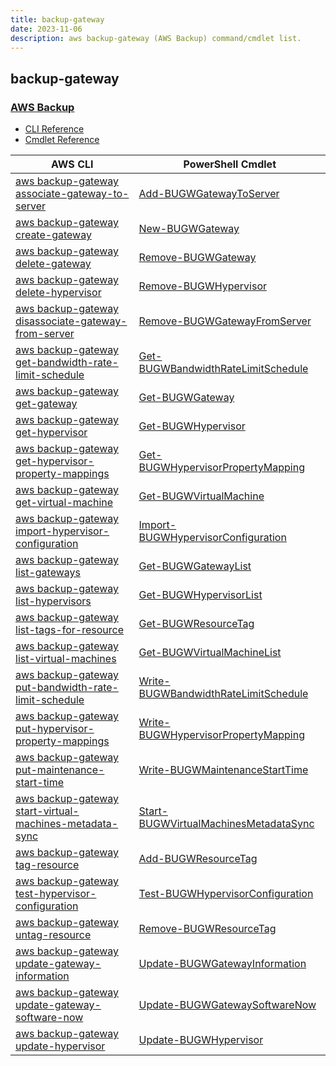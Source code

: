```yaml
---
title: backup-gateway
date: 2023-11-06
description: aws backup-gateway (AWS Backup) command/cmdlet list.
---
```


## backup-gateway

### [AWS Backup](https://aws.amazon.com/backup/)

* [CLI Reference](https://awscli.amazonaws.com/v2/documentation/api/latest/reference/backup-gateway/index.html)
* [Cmdlet Reference](https://docs.aws.amazon.com/powershell/latest/reference/items/BackupGateway_cmdlets.html)

|AWS CLI|PowerShell Cmdlet|
|----|----|
|[aws backup-gateway associate-gateway-to-server](https://awscli.amazonaws.com/v2/documentation/api/latest/reference/backup-gateway/associate-gateway-to-server.html)|[Add-BUGWGatewayToServer](https://docs.aws.amazon.com/powershell/latest/reference/items/Add-BUGWGatewayToServer.html)|
|[aws backup-gateway create-gateway](https://awscli.amazonaws.com/v2/documentation/api/latest/reference/backup-gateway/create-gateway.html)|[New-BUGWGateway](https://docs.aws.amazon.com/powershell/latest/reference/items/New-BUGWGateway.html)|
|[aws backup-gateway delete-gateway](https://awscli.amazonaws.com/v2/documentation/api/latest/reference/backup-gateway/delete-gateway.html)|[Remove-BUGWGateway](https://docs.aws.amazon.com/powershell/latest/reference/items/Remove-BUGWGateway.html)|
|[aws backup-gateway delete-hypervisor](https://awscli.amazonaws.com/v2/documentation/api/latest/reference/backup-gateway/delete-hypervisor.html)|[Remove-BUGWHypervisor](https://docs.aws.amazon.com/powershell/latest/reference/items/Remove-BUGWHypervisor.html)|
|[aws backup-gateway disassociate-gateway-from-server](https://awscli.amazonaws.com/v2/documentation/api/latest/reference/backup-gateway/disassociate-gateway-from-server.html)|[Remove-BUGWGatewayFromServer](https://docs.aws.amazon.com/powershell/latest/reference/items/Remove-BUGWGatewayFromServer.html)|
|[aws backup-gateway get-bandwidth-rate-limit-schedule](https://awscli.amazonaws.com/v2/documentation/api/latest/reference/backup-gateway/get-bandwidth-rate-limit-schedule.html)|[Get-BUGWBandwidthRateLimitSchedule](https://docs.aws.amazon.com/powershell/latest/reference/items/Get-BUGWBandwidthRateLimitSchedule.html)|
|[aws backup-gateway get-gateway](https://awscli.amazonaws.com/v2/documentation/api/latest/reference/backup-gateway/get-gateway.html)|[Get-BUGWGateway](https://docs.aws.amazon.com/powershell/latest/reference/items/Get-BUGWGateway.html)|
|[aws backup-gateway get-hypervisor](https://awscli.amazonaws.com/v2/documentation/api/latest/reference/backup-gateway/get-hypervisor.html)|[Get-BUGWHypervisor](https://docs.aws.amazon.com/powershell/latest/reference/items/Get-BUGWHypervisor.html)|
|[aws backup-gateway get-hypervisor-property-mappings](https://awscli.amazonaws.com/v2/documentation/api/latest/reference/backup-gateway/get-hypervisor-property-mappings.html)|[Get-BUGWHypervisorPropertyMapping](https://docs.aws.amazon.com/powershell/latest/reference/items/Get-BUGWHypervisorPropertyMapping.html)|
|[aws backup-gateway get-virtual-machine](https://awscli.amazonaws.com/v2/documentation/api/latest/reference/backup-gateway/get-virtual-machine.html)|[Get-BUGWVirtualMachine](https://docs.aws.amazon.com/powershell/latest/reference/items/Get-BUGWVirtualMachine.html)|
|[aws backup-gateway import-hypervisor-configuration](https://awscli.amazonaws.com/v2/documentation/api/latest/reference/backup-gateway/import-hypervisor-configuration.html)|[Import-BUGWHypervisorConfiguration](https://docs.aws.amazon.com/powershell/latest/reference/items/Import-BUGWHypervisorConfiguration.html)|
|[aws backup-gateway list-gateways](https://awscli.amazonaws.com/v2/documentation/api/latest/reference/backup-gateway/list-gateways.html)|[Get-BUGWGatewayList](https://docs.aws.amazon.com/powershell/latest/reference/items/Get-BUGWGatewayList.html)|
|[aws backup-gateway list-hypervisors](https://awscli.amazonaws.com/v2/documentation/api/latest/reference/backup-gateway/list-hypervisors.html)|[Get-BUGWHypervisorList](https://docs.aws.amazon.com/powershell/latest/reference/items/Get-BUGWHypervisorList.html)|
|[aws backup-gateway list-tags-for-resource](https://awscli.amazonaws.com/v2/documentation/api/latest/reference/backup-gateway/list-tags-for-resource.html)|[Get-BUGWResourceTag](https://docs.aws.amazon.com/powershell/latest/reference/items/Get-BUGWResourceTag.html)|
|[aws backup-gateway list-virtual-machines](https://awscli.amazonaws.com/v2/documentation/api/latest/reference/backup-gateway/list-virtual-machines.html)|[Get-BUGWVirtualMachineList](https://docs.aws.amazon.com/powershell/latest/reference/items/Get-BUGWVirtualMachineList.html)|
|[aws backup-gateway put-bandwidth-rate-limit-schedule](https://awscli.amazonaws.com/v2/documentation/api/latest/reference/backup-gateway/put-bandwidth-rate-limit-schedule.html)|[Write-BUGWBandwidthRateLimitSchedule](https://docs.aws.amazon.com/powershell/latest/reference/items/Write-BUGWBandwidthRateLimitSchedule.html)|
|[aws backup-gateway put-hypervisor-property-mappings](https://awscli.amazonaws.com/v2/documentation/api/latest/reference/backup-gateway/put-hypervisor-property-mappings.html)|[Write-BUGWHypervisorPropertyMapping](https://docs.aws.amazon.com/powershell/latest/reference/items/Write-BUGWHypervisorPropertyMapping.html)|
|[aws backup-gateway put-maintenance-start-time](https://awscli.amazonaws.com/v2/documentation/api/latest/reference/backup-gateway/put-maintenance-start-time.html)|[Write-BUGWMaintenanceStartTime](https://docs.aws.amazon.com/powershell/latest/reference/items/Write-BUGWMaintenanceStartTime.html)|
|[aws backup-gateway start-virtual-machines-metadata-sync](https://awscli.amazonaws.com/v2/documentation/api/latest/reference/backup-gateway/start-virtual-machines-metadata-sync.html)|[Start-BUGWVirtualMachinesMetadataSync](https://docs.aws.amazon.com/powershell/latest/reference/items/Start-BUGWVirtualMachinesMetadataSync.html)|
|[aws backup-gateway tag-resource](https://awscli.amazonaws.com/v2/documentation/api/latest/reference/backup-gateway/tag-resource.html)|[Add-BUGWResourceTag](https://docs.aws.amazon.com/powershell/latest/reference/items/Add-BUGWResourceTag.html)|
|[aws backup-gateway test-hypervisor-configuration](https://awscli.amazonaws.com/v2/documentation/api/latest/reference/backup-gateway/test-hypervisor-configuration.html)|[Test-BUGWHypervisorConfiguration](https://docs.aws.amazon.com/powershell/latest/reference/items/Test-BUGWHypervisorConfiguration.html)|
|[aws backup-gateway untag-resource](https://awscli.amazonaws.com/v2/documentation/api/latest/reference/backup-gateway/untag-resource.html)|[Remove-BUGWResourceTag](https://docs.aws.amazon.com/powershell/latest/reference/items/Remove-BUGWResourceTag.html)|
|[aws backup-gateway update-gateway-information](https://awscli.amazonaws.com/v2/documentation/api/latest/reference/backup-gateway/update-gateway-information.html)|[Update-BUGWGatewayInformation](https://docs.aws.amazon.com/powershell/latest/reference/items/Update-BUGWGatewayInformation.html)|
|[aws backup-gateway update-gateway-software-now](https://awscli.amazonaws.com/v2/documentation/api/latest/reference/backup-gateway/update-gateway-software-now.html)|[Update-BUGWGatewaySoftwareNow](https://docs.aws.amazon.com/powershell/latest/reference/items/Update-BUGWGatewaySoftwareNow.html)|
|[aws backup-gateway update-hypervisor](https://awscli.amazonaws.com/v2/documentation/api/latest/reference/backup-gateway/update-hypervisor.html)|[Update-BUGWHypervisor](https://docs.aws.amazon.com/powershell/latest/reference/items/Update-BUGWHypervisor.html)|

